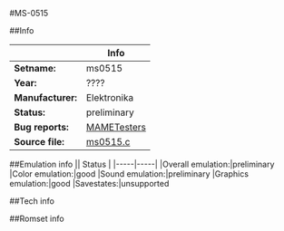 #MS-0515

##Info

||Info|
|-----|-----|
|**Setname:**|ms0515
|**Year:**|????
|**Manufacturer:**|Elektronika
|**Status:**|preliminary
|**Bug reports:**|[MAMETesters](http://mametesters.org/view_all_set.php?type=1&temporary=y&search=ms0515.c)
|**Source file:**|[ms0515.c](https://github.com/mamedev/mame/blob/master/src/mess/drivers/ms0515.c)

##Emulation info
|| Status |
|-----|-----|
|Overall emulation:|preliminary
|Color emulation:|good
|Sound emulation:|preliminary
|Graphics emulation:|good
|Savestates:|unsupported

##Tech info

##Romset info

<!--- START OF EDITED COMMENT DO NOT TOUCH TEXT ABOVE-->
